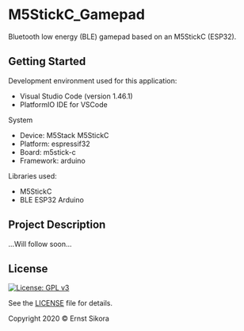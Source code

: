 # M5StickC_Gamepad
Bluetooth low energy (BLE) gamepad based on an M5StickC (ESP32).

## Getting Started
Development environment used for this application:
- Visual Studio Code (version 1.46.1)
- PlatformIO IDE for VSCode

System
- Device: M5Stack M5StickC
- Platform: espressif32
- Board: m5stick-c
- Framework: arduino

Libraries used:
- M5StickC
- BLE ESP32 Arduino

## Project Description

...Will follow soon...

## License

[![License: GPL v3](https://img.shields.io/badge/License-GPLv3-blue.svg)](https://www.gnu.org/licenses/gpl-3.0)

See the [LICENSE](LICENSE) file for details.

Copyright 2020 © Ernst Sikora